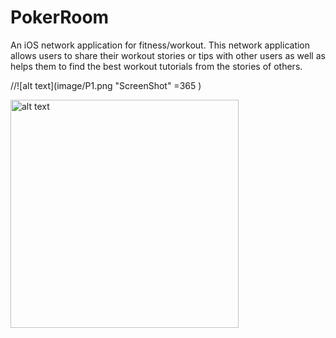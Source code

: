 # PokerRoom
An iOS network application for fitness/workout. This network application allows users to share 
their workout stories or tips with other users as well as helps them to find the best workout 
tutorials from the stories of others.

//![alt text](image/P1.png "ScreenShot" =365 )

<img src="https://github.com/arieeel1110/PokerRoom/blob/master/image/P1.png?raw=true" alt="alt text" width="365">


